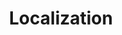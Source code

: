 ---
layout: pattern.njk
tags: 
    - maps_en
    - maps_basics_en
    - page
key: localization-maps_en
title: Localization
parent: basics-maps_en
image: maps/overview/localization.webp
keywords: localization
order: 40
availablelanguages: 
    - de
---